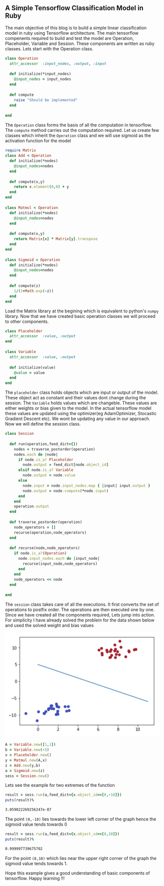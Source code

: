 ## A Simple Tensorflow Classification Model in Ruby

The main objective of this blog is to build a simple linear classification model in ruby using Tensorflow architecture. The main tensorflow compenents required to build and test the model  are Operation, Placeholder, Variable and Session. These components are written as ruby classes. Lets start with the Operation class.

```ruby
class Operation
  attr_accessor  :input_nodes, :output, :input

  def initialize(*input_nodes)
    @input_nodes = input_nodes
  end

  def compute
    raise "Should be implemented"
  end

end
```

The `Operation` class forms the basis of all the computation in tensorflow. The `compute` method carries out the computation required. Let us create few classes which inherit the `Operation` class and we will use sigmoid as the activation function for the model

```ruby
require Matrix
class Add < Operation
  def initialize(*nodes)
    @input_nodes=nodes
  end

  def compute(x,y)
    return x.element(0,0) + y
  end
end

class Matmul < Operation
  def initialize(*nodes)
    @input_nodes=nodes
  end

  def compute(x,y)
    return Matrix[x] * Matrix[y].transpose
  end
end

class Sigmoid < Operation
  def initialize(*nodes)
    @input_nodes=nodes
  end

  def compute(z)
    1/(1+Math.exp(-z))
  end
end
```

Load the Matrix library at the begining which is equivalent to python's `numpy` library. Now that we have created basic operation classes we will proceed to other components.

```ruby
class Placeholder
  attr_accessor  :value, :output
end

class Variable
  attr_accessor  :value, :output

  def initialize(value)
    @value = value
  end
end
```

The `placeholder` class holds objects which are input or output of the model. These object act as constant and their values dont change during the session. The `Variable` holds values which are changeble. These values are either weights or bias given to the model. In the actual tensorflow model these values are updated using the optimizer(eg AdamOptimizer, Stocastic Gradient Descent etc). We wont be updating any value in our approach. Now we will define the session class.

```ruby
class Session

  def run(operation,feed_dict={})
    nodes = traverse_postorder(operation)
    nodes.each do |node|
      if node.is_a? Placeholder
        node.output = feed_dict[node.object_id]
      elsif node.is_a? Variable
        node.output = node.value
      else
        node.input = node.input_nodes.map { |input| input.output }
        node.output = node.compute(*node.input)
      end
    end
    operation.output
  end
  
  def traverse_postorder(operation)
    node_operators = []
    recurse(operation,node_operators)
  end

  def recurse(node,node_operators)
    if node.is_a?(Operation)
      node.input_nodes.each do |input_node|
        recurse(input_node,node_operators)
      end
    end
    node_operators << node
  end
  
end
```

The `session` class takes care of all the executions. It first converts the set of operations to postfix order. The operations are then executed one by one. Since we have created all the components required, Lets jump into action. For simplicity I have already solved the problem for the data shown below and used the solved weight and bias values

![](https://raw.githubusercontent.com/ethirajsrinivasan/blogs/master/ruby_tensorflow/classification_plot.png)

```ruby
A = Variable.new([1,1])
b = Variable.new(-5)
x = Placeholder.new()
y = Matmul.new(A,x)
z = Add.new(y,b)
a = Sigmoid.new(z)
sess = Session.new()
```
Lets see the example for two extremes of the function

```ruby
result = sess.run(a,feed_dict={x.object_id=>[0,-10]})
puts(result)%
```
```sh
3.059022269256247e-07
```
The point `(0,-10)` lies towards the lower left corner of the graph hence the sigmoid value tends towards 0
```ruby
result = sess.run(a,feed_dict={x.object_id=>[8,10]})
puts(result)%
```
```sh
0.999997739675702
```
For the point `(8,10)` which lies near the upper right corner of the graph the sigmoid value tends towards 1. 

Hope this example gives a good understanding of basic components of tensorflow. Happy learning !!!
